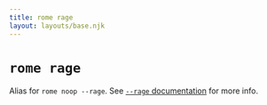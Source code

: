 ```yaml
---
title: rome rage
layout: layouts/base.njk
---
```


# `rome rage`

Alias for `rome noop --rage`. See [`--rage` documentation](/docs/cli/debugging#--rage) for more info.
